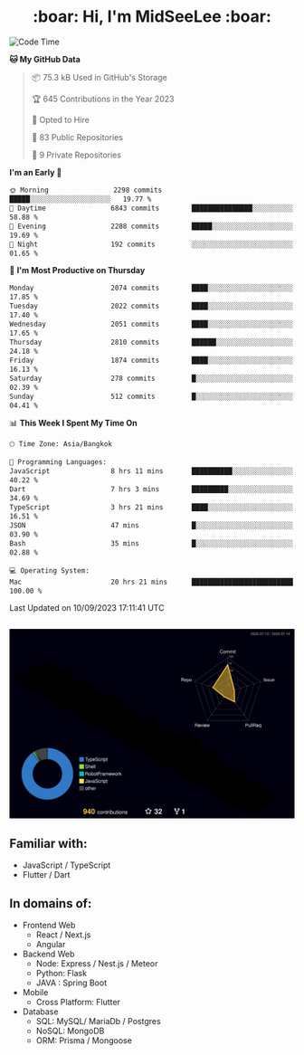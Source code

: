 <h1 align="center"> :boar: Hi, I'm MidSeeLee :boar:</h1>
 
<!--START_SECTION:waka-->
![Code Time](http://img.shields.io/badge/Code%20Time-879%20hrs%2032%20mins-blue)

**🐱 My GitHub Data** 

> 📦 75.3 kB Used in GitHub's Storage 
 > 
> 🏆 645 Contributions in the Year 2023
 > 
> 💼 Opted to Hire
 > 
> 📜 83 Public Repositories 
 > 
> 🔑 9 Private Repositories 
 > 
**I'm an Early 🐤** 

```text
🌞 Morning                2298 commits        █████░░░░░░░░░░░░░░░░░░░░   19.77 % 
🌆 Daytime                6843 commits        ███████████████░░░░░░░░░░   58.88 % 
🌃 Evening                2288 commits        █████░░░░░░░░░░░░░░░░░░░░   19.69 % 
🌙 Night                  192 commits         ░░░░░░░░░░░░░░░░░░░░░░░░░   01.65 % 
```
📅 **I'm Most Productive on Thursday** 

```text
Monday                   2074 commits        ████░░░░░░░░░░░░░░░░░░░░░   17.85 % 
Tuesday                  2022 commits        ████░░░░░░░░░░░░░░░░░░░░░   17.40 % 
Wednesday                2051 commits        ████░░░░░░░░░░░░░░░░░░░░░   17.65 % 
Thursday                 2810 commits        ██████░░░░░░░░░░░░░░░░░░░   24.18 % 
Friday                   1874 commits        ████░░░░░░░░░░░░░░░░░░░░░   16.13 % 
Saturday                 278 commits         █░░░░░░░░░░░░░░░░░░░░░░░░   02.39 % 
Sunday                   512 commits         █░░░░░░░░░░░░░░░░░░░░░░░░   04.41 % 
```


📊 **This Week I Spent My Time On** 

```text
🕑︎ Time Zone: Asia/Bangkok

💬 Programming Languages: 
JavaScript               8 hrs 11 mins       ██████████░░░░░░░░░░░░░░░   40.22 % 
Dart                     7 hrs 3 mins        █████████░░░░░░░░░░░░░░░░   34.69 % 
TypeScript               3 hrs 21 mins       ████░░░░░░░░░░░░░░░░░░░░░   16.51 % 
JSON                     47 mins             █░░░░░░░░░░░░░░░░░░░░░░░░   03.90 % 
Bash                     35 mins             █░░░░░░░░░░░░░░░░░░░░░░░░   02.88 % 

💻 Operating System: 
Mac                      20 hrs 21 mins      █████████████████████████   100.00 % 
```


 Last Updated on 10/09/2023 17:11:41 UTC
<!--END_SECTION:waka-->

##

![](./profile-3d-contrib/profile-night-rainbow.svg)

## Familiar with:
- JavaScript / TypeScript
- Flutter / Dart

## In domains of:
- Frontend Web
  - React / Next.js
  - Angular
- Backend Web
  - Node: Express / Nest.js / Meteor
  - Python: Flask
  - JAVA : Spring Boot
- Mobile
  - Cross Platform: Flutter
- Database
  - SQL: MySQL/ MariaDb / Postgres
  - NoSQL: MongoDB
  - ORM: Prisma / Mongoose

